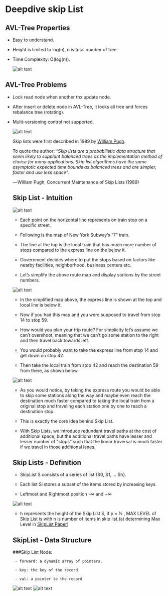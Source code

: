 # Deepdive skip List
## AVL-Tree Properties
- Easy to understand.
- Height is limited to log(n), n is total number of tree.
- Time Complexity: O(log(n)).

    ![alt text](asset/image.png)

## AVL-Tree Problems

 - Lock read node when another tnx update node.
 - After insert or delete node in AVL-Tree, it locks all tree and forces rebalance tree (rotating). 
 - Multi-versioning control not supported.

    ![alt text](asset/image.png)


    Skip lists were first described in 1989 by 
    [William Pugh](https://en.wikipedia.org/wiki/William_Pugh_(computer_scientist)).
    

    To quote the author:
    <em>“Skip lists are a probabilistic data structure that seem likely to supplant balanced trees as the implementation method of choice for many applications. Skip list algorithms have the same asymptotic expected time bounds as balanced trees and are simpler, faster and use less space”</em>.

    — William Pugh, Concurrent Maintenance of Skip Lists (1989)


    ## Skip List - Intuition

    ![alt text](asset/image_1.png)

    - Each point on the horizontal line represents on train stop on a specific street.
    - Following is the map of New York Subway’s “7” train.
    
    - The line at the top is the local train that has much more number of stops compared to the express line on the below it.
    
    - Government decides where to put the stops based on factors like nearby facilities, neighborhood, business centers etc.
     
     - Let’s simplify the above route map and display stations by the street numbers.

    ![alt text](asset/image_2.png)

    - In the simplified map above, the express line is shown at the top and local line is below it. 
    
    - Now if you had this map and you were supposed to travel from stop 14 to stop 59. 
    
    - How would you plan your trip route? For simplicity let’s assume we can’t overshoot, meaning that we can’t go some station to the right and then travel back towards left. 
    
    - You would probably want to take the express line from stop 14 and get down on stop 42. 
    
    - Then take the local train from stop 42 and reach the destination 59 from there, as shown below.

    ![alt text](asset/image_3.png)

    - As you would notice, by taking the express route you would be able to skip some stations along the way and maybe even reach the destination much faster compared to taking the local train from a original stop and traveling each station one by one to reach a destination stop. 
    
    - This is exactly the core idea behind Skip List. 
    
    - With Skip Lists, we introduce redundant travel paths at the cost of additional space, but the additional travel paths have lesser and lesser number of “stops” such that the linear traversal is much faster if we travel in those additional lanes.

    ## Skip Lists - Definition

    - SkipList S consists of a series of list {S0, S1, … Sh}.
    
    - Each list Si stores a subset of the items stored by increasing keys.
    
    - Leftmost and Rightmost position -∞ and +∞

    ![alt text](asset/Screenshot_0.png)

    - h represents the height of the Skip List S, if p = ½ , MAX LEVEL of Skip List is              with n is number of items in skip list.(at determining Max Level in 
    [SkipList Paper](https://15721.courses.cs.cmu.edu/spring2018/papers/08-oltpindexes1/pugh-skiplists-cacm1990.pdf))


    ## SkipList - Data Structure
    ###Skip List Node: 

		- forward: a dynamic array of pointers.

        - key: the key of the record.

        - val: a pointer to the record
     
     ![alt text](asset/Screenshot_2.png)
     ![alt text](asset/Screenshot_1.png)



